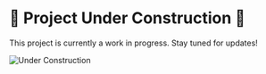 # 🚧 Project Under Construction 🚧

This project is currently a work in progress. Stay tuned for updates!

![Under Construction](https://via.placeholder.com/600x200.png?text=Under+Construction)
